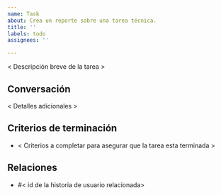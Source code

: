 ```yaml
---
name: Task
about: Crea un reporte sobre una tarea técnica.
title: ''
labels: todo
assignees: ''

---
```


< Descripción breve de la tarea >

## Conversación
< Detalles adicionales >

## Criterios de terminación
- < Criterios a completar para asegurar que la tarea esta terminada >

## Relaciones
- #< id de la historia de usuario relacionada>
